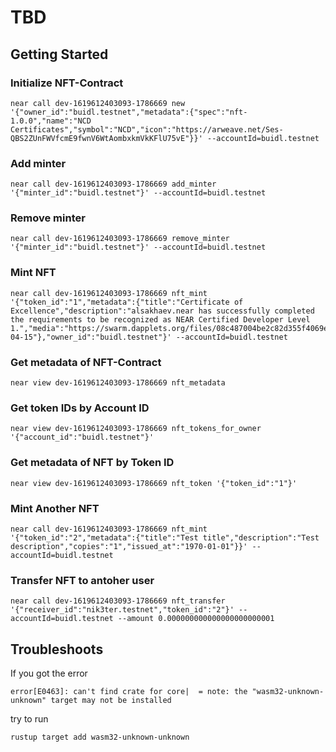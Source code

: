 # TBD

## Getting Started

### Initialize NFT-Contract

```
near call dev-1619612403093-1786669 new '{"owner_id":"buidl.testnet","metadata":{"spec":"nft-1.0.0","name":"NCD Certificates","symbol":"NCD","icon":"https://arweave.net/Ses-QBS2ZUnFWVfcmE9fwnV6WtAombxkmVkKFlU75vE"}}' --accountId=buidl.testnet
```

### Add minter
```
near call dev-1619612403093-1786669 add_minter '{"minter_id":"buidl.testnet"}' --accountId=buidl.testnet
```

### Remove minter
```
near call dev-1619612403093-1786669 remove_minter '{"minter_id":"buidl.testnet"}' --accountId=buidl.testnet
```

### Mint NFT

```
near call dev-1619612403093-1786669 nft_mint '{"token_id":"1","metadata":{"title":"Certificate of Excellence","description":"alsakhaev.near has successfully completed the requirements to be recognized as NEAR Certified Developer Level 1.","media":"https://swarm.dapplets.org/files/08c487004be2c82d355f4069efd7b907ab5f909987eb02567fc5ac586f4ed52e","media_hash":"PZXDIPCYku38KBqsKdVqoWrQO2y6/VpRDeUPxYtYIGQ=","copies":"1","issued_at":"2021-04-15"},"owner_id":"buidl.testnet"}' --accountId=buidl.testnet
```

### Get metadata of NFT-Contract

```
near view dev-1619612403093-1786669 nft_metadata
```

### Get token IDs by Account ID

```
near view dev-1619612403093-1786669 nft_tokens_for_owner '{"account_id":"buidl.testnet"}'
```

### Get metadata of NFT by Token ID

```
near view dev-1619612403093-1786669 nft_token '{"token_id":"1"}'
```

### Mint Another NFT

```
near call dev-1619612403093-1786669 nft_mint '{"token_id":"2","metadata":{"title":"Test title","description":"Test description","copies":"1","issued_at":"1970-01-01"}}' --accountId=buidl.testnet
```

### Transfer NFT to antoher user

```
near call dev-1619612403093-1786669 nft_transfer '{"receiver_id":"nik3ter.testnet","token_id":"2"}' --accountId=buidl.testnet --amount 0.000000000000000000000001
```

## Troubleshoots

If you got the error
```
error[E0463]: can't find crate for core|  = note: the "wasm32-unknown-unknown" target may not be installed
```
try to run
```
rustup target add wasm32-unknown-unknown
``` 